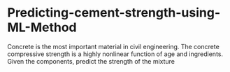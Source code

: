 # Predicting-cement-strength-using-ML-Method

Concrete is the most important material in civil engineering. The concrete compressive strength is a highly nonlinear function of age and ingredients.
Given the components, predict the strength of the mixture

